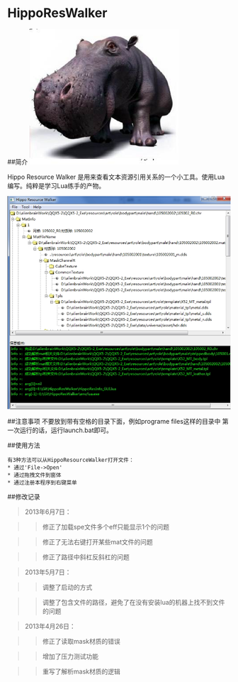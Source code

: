 HippoResWalker
==============

##简介
![](https://github.com/sssa2000/HippoResWalker/blob/master/screenshot/hippo.jpg?raw=true)

Hippo Resource Walker 是用来查看文本资源引用关系的一个小工具。使用Lua编写。纯粹是学习Lua练手的产物。
	
![](https://github.com/sssa2000/HippoResWalker/blob/master/screenshot/2.jpg?raw=true)

##注意事项
	不要放到带有空格的目录下面，例如programe files这样的目录中
	第一次运行的话，运行launch.bat即可。
	
##使用方法
	
	有3种方法可以从HippoResourceWalker打开文件：
	* 通过'File->Open'
	* 通过拖拽文件到窗体
	* 通过注册本程序到右键菜单

##修改记录
> 2013年6月7日：

>>	修正了加载spe文件多个eff只能显示1个的问题

>>	修正了无法右键打开某些mat文件的问题

>>  修正了路径中斜杠反斜杠的问题

> 2013年5月7日：

>>	调整了启动的方式

>>	调整了包含文件的路径，避免了在没有安装lua的机器上找不到文件的问题

> 2013年4月26日：

>> 	修正了读取mask材质的错误

>> 	增加了压力测试功能

>> 	重写了解析mask材质的逻辑
> 
